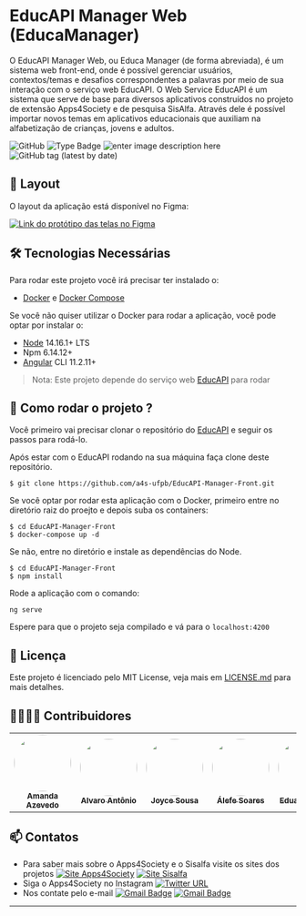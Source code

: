 # EducAPI Manager Web (EducaManager)

O EducAPI Manager Web, ou Educa Manager (de forma abreviada), é um sistema web front-end, onde é possível gerenciar usuários, contextos/temas e desafios correspondentes a palavras por meio de sua interação com o serviço web EducAPI. O Web Service EducAPI é um sistema que serve de base para diversos aplicativos construídos no projeto de extensão Apps4Society e de pesquisa SisAlfa. Através dele é possível importar novos temas em aplicativos educacionais que auxiliam na alfabetização de crianças, jovens e adultos.


<!--  Use the website https://shields.io/ para fazer os bandge -->
![GitHub](https://img.shields.io/github/license/a4s-ufpb/EducAPI-Manager-Front?label=licence) ![Type Badge](https://img.shields.io/badge/project%3A-Apps4Society-informational) ![enter image description here](https://img.shields.io/badge/project-SisAlfa-yellow)  ![GitHub tag (latest by date)](https://img.shields.io/github/v/tag/a4s-ufpb/EducAPI-Manager-Front?color=blueviolet)

<!--
<img src="https://apps4society.dcx.ufpb.br/wp-content/uploads/2019/06/Inicial.png"  alt="Splash do Literarum"  height="200" width="700"> 
-->

## 🎨 Layout

O layout da aplicação está disponível no Figma: 

<a href="https://www.figma.com/file/wFtRfZdifoyXkr3uGHjyfo/educ-api-manager?node-id=0%3A1">
  <img alt="Link do protótipo das telas no Figma" src="https://img.shields.io/badge/Acessar%20Layout%20-Figma-%2304D361">
</a>

## 🛠 Tecnologias Necessárias

Para rodar este projeto você irá precisar ter instalado o:

* [Docker](https://docs.docker.com/engine/install/) e [Docker Compose](https://docs.docker.com/compose/install/)

Se você não quiser utilizar o Docker para rodar a aplicação, você pode optar por instalar o: 

* [Node](https://nodejs.org/en/download/) 14.16.1+ LTS
* Npm 6.14.12+
* [Angular](https://angular.io/guide/setup-local) CLI 11.2.11+

 > Nota: Este projeto depende do serviço web [EducAPI](https://github.com/a4s-ufpb/EducAPI) para rodar

## :rocket: Como rodar o projeto ? 

Você primeiro vai precisar clonar o repositório do [EducAPI](https://github.com/a4s-ufpb/EducAPI) e seguir os passos para rodá-lo.


Após estar com o EducAPI rodando na sua máquina faça clone deste repositório.

````
$ git clone https://github.com/a4s-ufpb/EducAPI-Manager-Front.git
````

Se você optar por rodar esta aplicação com o Docker, primeiro entre no diretório raiz do proejto e depois suba os containers:

```
$ cd EducAPI-Manager-Front
$ docker-compose up -d
```

Se não, entre no diretório e instale as dependências do Node.

```
$ cd EducAPI-Manager-Front
$ npm install
```

Rode a aplicação com o comando:
```
ng serve
```

Espere para que o projeto seja compilado e vá para o ``localhost:4200``

## :page_facing_up: Licença

Este projeto é licenciado pelo MIT License, veja mais em [LICENSE.md](https://github.com/a4s-ufpb/EducAPI-Manager-Front/LICENSE.md) para mais detalhes.

## 👩‍💻👨‍💻 Contribuidores

<table>
  <tr>
    <td align="center">
	    <a href="https://github.com/AmandaAzevedo">
		    <img style="border-radius: 50%;" src="https://avatars2.githubusercontent.com/u/44630609?s=460&u=ff38a29379fef41570bb4850ae4ed4f456873d0d&v=4" width="100px;" alt=""/>
		    <br/><sub><b>Amanda Azevedo</b></sub>
		</a></br>
    </td>
    <td align="center">
	    <a href="https://github.com/Alvaro-Antonio">
		    <img style="border-radius: 50%;" src="https://avatars.githubusercontent.com/u/41688893?v=4" width="100px;" alt=""/>
		    <br/><sub><b>Alvaro Antônio</b></sub>
		</a></br>
    </td>
    <td align="center">
	    <a href="https://github.com/JoyceSousa">
		    <img style="border-radius: 50%;" src="https://avatars.githubusercontent.com/u/51709281?v=4" width="100px;" alt=""/>
		    <br/><sub><b>Joyce Sousa</b></sub>
		</a></br>
    </td>
    <td align="center">
	    <a href="https://github.com/alefesoares">
		    <img style="border-radius: 50%;" src="https://avatars.githubusercontent.com/u/51381310?v=4" width="100px;" alt=""/>
		    <br/><sub><b>Álefe Soares</b></sub>
		</a></br>
    </td>
    <td align="center">
	    <a href="https://github.com/EduardoGhost">
		    <img style="border-radius: 50%;" src="https://avatars.githubusercontent.com/u/61304055?v=4" width="100px;" alt=""/>
		    <br/><sub><b>Eduardo Freire</b></sub>
		</a></br>
    </td>
  </tr>
</table>

## :mailbox: Contatos
* Para saber mais sobre o Apps4Society e o Sisalfa visite os sites dos projetos [![Site Apps4Society](https://img.shields.io/twitter/url?color=blue&label=Site%20Apps4Society&logo=Apps4Society&style=plastic&url=https%3A%2F%2Fapps4society.dcx.ufpb.br)](https://apps4society.dcx.ufpb.br) [![Site Sisalfa](https://img.shields.io/twitter/url?color=yellow&label=Site%20SisAlfa&logo=Sisalfa&style=plastic&url=https%3A%2F%2Fsisalfa.dcx.ufpb.br%2F) ](https://sisalfa.dcx.ufpb.br)
* Siga o Apps4Society no Instagram  [![Twitter URL](https://img.shields.io/twitter/url?color=pink&label=Instagram%20Apps4Society&logo=Instagram&logoColor=rose&style=plastic&url=https%3A%2F%2Fwww.instagram.com%2Fapps4society%2F)](https://instagram.com/apps4society) 
* Nos contate pelo e-mail [![Gmail Badge](https://img.shields.io/badge/-apps4society@dcx.ufpb.br-c14438?style=flat-square&logo=Gmail&logoColor=white&link=mailto:apps4society@dcx.ufpb.br)](a4s@dcx.ufpb.br) [![Gmail Badge](https://img.shields.io/badge/-sisalfa@dcx.ufpb.br-c14438?style=flat-square&logo=Gmail&logoColor=white&link=mailto:sisalfa@dcx.ufpb.br)](sisalfa@dcx.ufpb.br)
---

